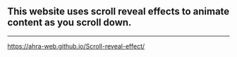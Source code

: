 ## This website uses scroll reveal effects to animate content as you scroll down.
---
https://ahra-web.github.io/Scroll-reveal-effect/
